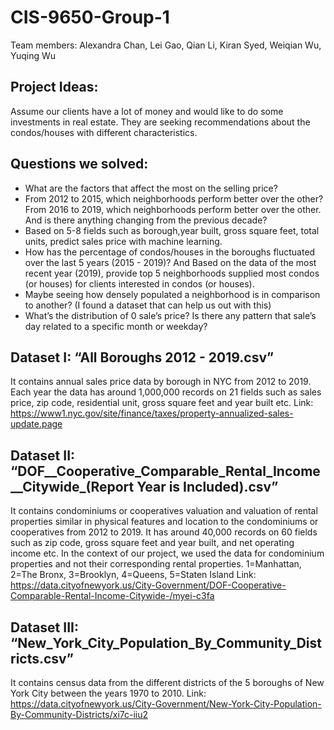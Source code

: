 # CIS-9650-Group-1
Team members: Alexandra Chan, Lei Gao, Qian Li, Kiran Syed, Weiqian Wu, Yuqing Wu

## Project Ideas:
Assume our clients have a lot of money and would like to do some investments in real estate. They are seeking recommendations about the condos/houses with different characteristics.

## Questions we solved:
- What are the factors that affect the most on the selling price?
- From 2012 to 2015, which neighborhoods perform better over the other? From 2016 to 2019, which neighborhoods perform better over the other. And is there anything changing from the previous decade? 
- Based on 5-8 fields such as borough,year built, gross square feet, total units, predict sales price with machine learning. 
- How has the percentage of condos/houses in the boroughs fluctuated over the last 5 years (2015 - 2019)? And Based on the data of the most recent year (2019), provide top 5 neighborhoods supplied most condos (or houses) for clients interested in condos (or houses).
- Maybe seeing how densely populated a neighborhood is in comparison to another? (I found a dataset that can help us out with this)
- What’s the distribution of 0 sale’s price? Is there any pattern that sale’s day related to a specific month or weekday?

## Dataset I: “All Boroughs 2012 - 2019.csv”
It contains annual sales price data by borough in NYC from 2012 to 2019. Each year the data has around 1,000,000 records on 21 fields such as sales price, zip code, residential unit, gross square feet and year built etc.
Link: https://www1.nyc.gov/site/finance/taxes/property-annualized-sales-update.page

## Dataset II: “DOF__Cooperative_Comparable_Rental_Income__Citywide_(Report Year is Included).csv”
It contains condominiums or cooperatives valuation and valuation of rental properties similar in physical features and location to the condominiums or cooperatives from 2012 to 2019. It has around 40,000 records on 60 fields such as zip code, gross square feet and year built, and net operating income etc. In the context of our project, we used the data for condominium properties and not their corresponding rental properties.
1=Manhattan, 2=The Bronx, 3=Brooklyn, 4=Queens, 5=Staten Island
Link: https://data.cityofnewyork.us/City-Government/DOF-Cooperative-Comparable-Rental-Income-Citywide-/myei-c3fa


## Dataset III: “New_York_City_Population_By_Community_Districts.csv”
It contains census data from the different districts of the 5 boroughs of New York City between the years 1970 to 2010. 
Link: https://data.cityofnewyork.us/City-Government/New-York-City-Population-By-Community-Districts/xi7c-iiu2 

